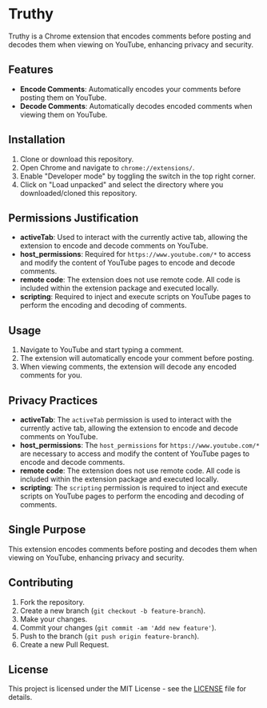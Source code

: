 # Truthy

Truthy is a Chrome extension that encodes comments before posting and decodes them when viewing on YouTube, enhancing privacy and security.

## Features

- **Encode Comments**: Automatically encodes your comments before posting them on YouTube.
- **Decode Comments**: Automatically decodes encoded comments when viewing them on YouTube.

## Installation

1. Clone or download this repository.
2. Open Chrome and navigate to `chrome://extensions/`.
3. Enable "Developer mode" by toggling the switch in the top right corner.
4. Click on "Load unpacked" and select the directory where you downloaded/cloned this repository.

## Permissions Justification

- **activeTab**: Used to interact with the currently active tab, allowing the extension to encode and decode comments on YouTube.
- **host_permissions**: Required for `https://www.youtube.com/*` to access and modify the content of YouTube pages to encode and decode comments.
- **remote code**: The extension does not use remote code. All code is included within the extension package and executed locally.
- **scripting**: Required to inject and execute scripts on YouTube pages to perform the encoding and decoding of comments.

## Usage

1. Navigate to YouTube and start typing a comment.
2. The extension will automatically encode your comment before posting.
3. When viewing comments, the extension will decode any encoded comments for you.

## Privacy Practices

- **activeTab**: The `activeTab` permission is used to interact with the currently active tab, allowing the extension to encode and decode comments on YouTube.
- **host_permissions**: The `host_permissions` for `https://www.youtube.com/*` are necessary to access and modify the content of YouTube pages to encode and decode comments.
- **remote code**: The extension does not use remote code. All code is included within the extension package and executed locally.
- **scripting**: The `scripting` permission is required to inject and execute scripts on YouTube pages to perform the encoding and decoding of comments.

## Single Purpose

This extension encodes comments before posting and decodes them when viewing on YouTube, enhancing privacy and security.

## Contributing

1. Fork the repository.
2. Create a new branch (`git checkout -b feature-branch`).
3. Make your changes.
4. Commit your changes (`git commit -am 'Add new feature'`).
5. Push to the branch (`git push origin feature-branch`).
6. Create a new Pull Request.

## License

This project is licensed under the MIT License - see the [LICENSE](LICENSE) file for details.
